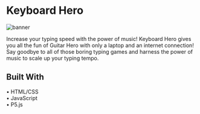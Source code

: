 # Keyboard Hero
![banner](/images/KeyboarHero.png)

Increase your typing speed with the power of music! Keyboard Hero gives you all the fun of Guitar Hero with only a laptop and an internet connection! Say goodbye to all of those boring typing games and harness the power of music to scale up your typing tempo.

## Built With
• HTML/CSS  
• JavaScript  
• P5.js